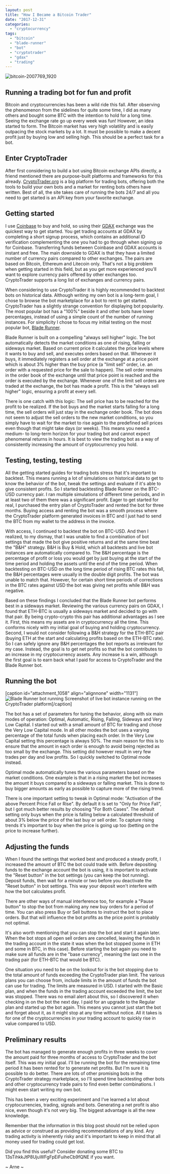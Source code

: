 ```yaml
---
layout: post
title: "How I Became a Bitcoin Trader"
date: "2017-12-31"
categories: 
  - "cryptocurrency"
tags: 
  - "bitcoin"
  - "blade-runner"
  - "bot"
  - "cryptotrader"
  - "gdax"
  - "trading"
---
```


![bitcoin-2007769_1920](images/bitcoin-2007769_1920.jpg)

## Running a trading bot for fun and profit

Bitcoin and cryptocurrencies has been a wild ride this fall. After observing the phenomenon from the sidelines for quite some time, I did as many others and bought some BTC with the intention to hold for a long time. Seeing the exchange rate go up every week was fun! However, an idea started to form. The Bitcoin market has very high volatility and is easily outpacing the stock markets by a lot. It must be possible to make a decent profit just by buying low and selling high. This should be a perfect task for a bot.

## Enter CryptoTrader

After first considering to build a bot using Bitcoin exchange APIs directly, a friend mentioned there are purpose-built platforms and frameworks for this already. [CryptoTrader.org](https://cryptotrader.org/) is a big platform for trading bots, offering both the tools to build your own bots and a market for renting bots others have written. Best of all, the site takes care of running the bots 24/7 and all you need to get started is an API key from your favorite exchange.

## Getting started

I use [Coinbase](https://www.coinbase.com/) to buy and hold, so using their [GDAX](https://www.gdax.com/) exchange was the quickest way to get started. You get trading accounts at GDAX by completing a short signup process, which contains an additional ID verification complementing the one you had to go through when signing up for Coinbase. Transferring funds between Coinbase and GDAX accounts is instant and free. The main downside to GDAX is that they have a limited number of currency pairs compared to other exchanges. The pairs are based on Bitcoin, Ethereum and Litecoin only. That's not a big problem when getting started in this field, but as you get more experienced you'll want to explore currency pairs offered by other exchanges too. CryptoTrader supports a long list of exchanges and currency pairs.

When considering to use CryptoTrader it is highly recommended to backtest bots on historical data. Although writing my own bot is a long-term goal, I chose to browse the bot marketplace for a bot to rent to get started. CryptoTrader has a slightly strange convention for displaying bot popularity. The most popular bot has a "100%" beside it and other bots have lower percentages, instead of using a simple count of the number of running instances. For simplicity I chose to focus my initial testing on the most popular bot, [Blade Runner](https://cryptotrader.org/strategies/YArPks8njZKipEJs9).

Blade Runner is built on a compelling "always sell higher" logic. The bot automatically detects the market conditions as one of rising, falling or sideways market. Based on current price it calculates the price levels where it wants to buy and sell, and executes orders based on that. Whenever it buys, it immediately registers a sell order at the exchange at a price point which is about 3% higher than the buy price (a "limit sell" order, i.e. an order with a requested price for the sale to happen). The sell order remains in the order book of the exchange until that price point is reached and the order is executed by the exchange. Whenever one of the limit sell orders are traded at the exchange, the bot has made a profit. This is the "always sell higher" logic, ensuring a profit at every sell.

There is one catch with this logic: The sell price has to be reached for the profit to be realized. If the bot buys and the market starts falling for a long time, the sell orders will just stay in the exchange order book. The bot does not seem to adjust the sell orders to the new market conditions, so you simply have to wait for the market to rise again to the predefined sell prices even though that might take days (or weeks). This means you need a medium- to long-term horizon for your trading bot and cannot expect phenomenal returns in hours. It is best to view the trading bot as a way of consistently increasing the amount of cryptocurrency you hold.

## Testing, testing, testing

All the getting started guides for trading bots stress that it's important to backtest. This means running a lot of simulations on historical data to get to know the behavior of the bot, tweak the settings and evaluate if it's able to give consistent profits. So I started backtesting Blade Runner on the BTC-USD currency pair. I ran multiple simulations of different time periods, and in at least two of them there was a significant profit. Eager to get started for real, I purchased the entry plan of CryptoTrader and rented the bot for three months. Buying access and renting the bot was a smooth process where the CryptoTrader platform generated invoices in BTC and I just had to send the BTC from my wallet to the address in the invoice.

With access, I continued to backtest the bot on BTC-USD. And then I realized, to my dismay, that I was unable to find a combination of bot settings that made the bot give positive returns and at the same time beat the "B&H" strategy. B&H is Buy & Hold, which all backtests and live bot instances are automatically compared to. The B&H percentage is the percentage of profit or loss you would get by just buying at the start of the time period and holding the assets until the end of the time period. When backtesting on BTC-USD on the long time period of rising BTC rates this fall, the B&H percentages were usually in the double digit profits. The bot was unable to match that. However, for certain short time periods of corrections in the BTC rates against USD the bot was giving net profits while B&H was negative.

Based on these findings I concluded that the Blade Runner bot performs best in a sideways market. Reviewing the various currency pairs on GDAX, I found that ETH-BTC is usually a sideways market and decided to go with that pair. By being crypto-crypto this pair has additional advantages as I see it. First, this means my assets are in cryptocurrency all the time. This conforms nicely with my initial goal of buying and holding cryptocurrency. Second, I would not consider following a B&H strategy for the ETH-BTC pair (buying ETH at the start and calculating profits based on the ETH-BTC rate). So I can safely ignore any B&H percentages the bot reports as irrelevant for my case. Instead, the goal is to get net profits so that the bot contributes to an increase in my cryptocurrency assets. Any increase is a win, although the first goal is to earn back what I paid for access to CryptoTrader and the Blade Runner bot.

## Running the bot

\[caption id="attachment\_1058" align="alignnone" width="1131"\]![Blade Runner bot running](images/blade-runner-bot-running.png) Screenshot of live bot instance running on the CryptoTrader platform\[/caption\]

The bot has a set of parameters for tuning the behavior, along with six main modes of operation: Optimal, Automatic, Rising, Falling, Sideways and Very Low Capital. I started out with a small amount of BTC for trading and chose the Very Low Capital mode. In all other modes the bot uses a varying percentage of the total funds when placing each order. In the Very Low Capital setting this percentage is always 50%. The main reason for this is to ensure that the amount in each order is enough to avoid being rejected as too small by the exchange. This setting did however result in very few trades per day and low profits. So I quickly switched to Optimal mode instead.

Optimal mode automatically tunes the various parameters based on the market conditions. One example is that in a rising market the bot increases the amount it buys compared to a sideways or falling market. This is done to buy bigger amounts as early as possible to capture more of the rising trend.

There is one important setting to tweak in Optimal mode: "Activation of the above Percent Price Fall or Rise". By default it is set to "Only for Price Fall", but I got much better results by choosing "For Both Cases". The default setting only buys when the price is falling below a calculated threshold of about 3% below the price of the last buy or sell order. To capture rising trends it's important to buy when the price is going up too (betting on the price to increase further).

## Adjusting the funds

When I found the settings that worked best and produced a steady profit, I increased the amount of BTC the bot could trade with. Before depositing funds to the exchange account the bot is using, it is important to activate the "Reset button" in the bot settings (you can keep the bot running). Deposit funds, then wait for a minute or two before you deactivate the "Reset button" in bot settings. This way your deposit won't interfere with how the bot calculates profit.

There are other ways of manual interference too, for example a "Pause button" to stop the bot from making any new buy orders for a period of time. You can also press Buy or Sell buttons to instruct the bot to place orders. But that will influence the bot profits as the price point is probably not optimal.

It's also worth mentioning that you can stop the bot and start it again later. When the bot stops all open sell orders are cancelled, leaving the funds in the trading account in the state it was when the bot stopped (some in ETH and some in BTC, in this case). Before starting the bot again you need to make sure all funds are in the "base currency", meaning the last one in the trading pair (for ETH-BTC that would be BTC).

One situation you need to be on the lookout for is the bot stopping due to the total amount of funds exceeding the CryptoTrader plan limit. The various plans you can choose from, include limits in the amount of funds the bot can use for trading. The limits are measured in USD. I started with the Basic plan, and when the funds in the trading account exceeded the limit, the bot was stopped. There was no email alert about this, so I discovered it when checking in on the bot the next day. I paid for an upgrade to the Regular plan and started up the bot again. This means you cannot just start the bot and forget about it, as it might stop at any time without notice. All it takes is for one of the cryptocurrencies in your trading account to quickly rise in value compared to USD.

## Preliminary results

The bot has managed to generate enough profits in three weeks to cover the amount paid for three months of access to CryptoTrader and the bot itself. This was my initial goal. I'll be running the bot for the remaining time period it has been rented for to generate net profits. But I'm sure it is possible to do better. There are lots of other promising bots in the CryptoTrader strategy marketplace, so I'll spend time backtesting other bots and other cryptocurrency trade pairs to find even better combinations. I might even start writing my own bot.

This has been a very exciting experiment and I've learned a lot about cryptocurrencies, trading, signals and bots. Generating a net profit is also nice, even though it's not very big. The biggest advantage is all the new knowledge.

Remember that the information in this blog post should not be relied upon as advice or construed as providing recommendations of any kind. Any trading activity is inherently risky and it's important to keep in mind that all money used for trading could get lost.

Did you find this useful? Consider donating some BTC to 13sTihkkJtP8UjuWFgFpEiFuiheCb9fQNE if you want.

~ Arne ~
